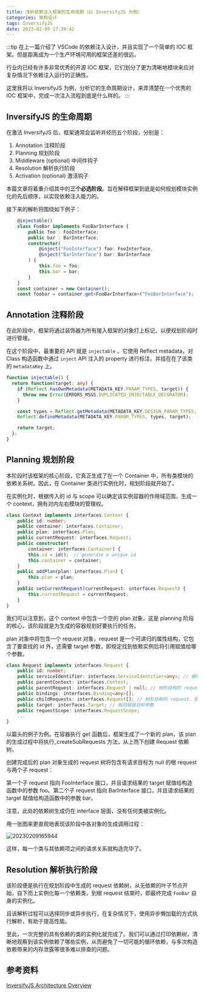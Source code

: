 ```yaml
---
title: 浅析依赖注入框架的生命周期（以 InversifyJS 为例）
categories: 架构设计
tags: InversifyJS
date: 2023-02-09 17:39:42
---
```


:::tip
在上一篇介绍了 VSCode 的依赖注入设计，并且实现了一个简单的 IOC 框架。但是距离成为一个生产环境可用的框架还差的很远。

行业内已经有许多非常优秀的开源 IOC 框架，它们划分了更为清晰地模块来应对复杂情况下依赖注入运行的正确性。

这里我将以 InversifyJS 为例，分析它的生命周期设计，来弄清楚在一个优秀的 IOC 框架中，完成一次注入流程到底是什么样的。
:::

<!-- more -->

## InversifyJS 的生命周期

在激活 InversifyJS 后，框架通常会监听并经历五个阶段，分别是：

1. Annotation 注释阶段
2. Planning 规划阶段
3. Middleware (optional) 中间件钩子
4. Resolution 解析执行阶段
5. Activation (optional) 激活钩子

本篇文章将着重介绍其中的**三个必选阶段**。旨在解释框架到底是如何规划模块实例化的先后顺序，以实现依赖注入能力的。

接下来的解析将围绕如下例子：

```ts
    @injectable()
    class FooBar implements FooBarInterface {
        public foo : FooInterface;
        public bar : BarInterface;
        constructor(
            @inject("FooInterface") foo: FooInterface, 
            @inject("BarInterface") bar: BarInterface
        ) {
            this.foo = foo;
            this.bar = bar;
        }
    }
    const container = new Container();
    const foobar = container.get<FooBarInterface>("FooBarInterface");
```

## Annotation 注释阶段

在此阶段中，框架将通过装饰器为所有接入框架的对象打上标记，以便规划阶段时进行管理。

在这个阶段中，最重要的 API 就是 `injectable` 。它使用 Reflect metadata，对 Class 构造函数中通过 `inject` API 注入的 property 进行标注，并挂在在了该类的 `metadataKey` 上。

```ts
function injectable() {
  return function(target: any) {
    if (Reflect.hasOwnMetadata(METADATA_KEY.PARAM_TYPES, target)) {
      throw new Error(ERRORS_MSGS.DUPLICATED_INJECTABLE_DECORATOR);
    }

    const types = Reflect.getMetadata(METADATA_KEY.DESIGN_PARAM_TYPES, target) || [];
    Reflect.defineMetadata(METADATA_KEY.PARAM_TYPES, types, target);

    return target;
  };
}
```

## Planning 规划阶段

本阶段时该框架的核心阶段，它真正生成了在一个 Container 中，所有类模块的依赖关系树。因此，在 Container 类进行实例化时，规划阶段就开始了。

在实例化时，根据传入的 id 与 scope 可以确定该实例容器的作用域范围，生成一个 context，拥有对内左右模块的管理权。

```ts
class Context implements interfaces.Context {
    public id: number;
    public container: interfaces.Container;
    public plan: interfaces.Plan;
    public currentRequest: interfaces.Request;
    public constructor(
        container: interfaces.Container) {
        this.id = id();　// generate a unique id
        this.container = container;
    }
    public addPlan(plan: interfaces.Plan) {
        this.plan = plan;
    }
    public setCurrentRequest(currentRequest: interfaces.Request) {
        this.currentRequest = currentRequest;
    }
}
```

我们可以注意到，这个 context 中包含一个空的 plan 对象，这是 planning 阶段的核心，该阶段就是为生成的容器规划好要执行的任务。

plan 对象中将包含一个 request 对象，request 是一个可递归的属性结构，它包含了要查找的 id 外，还需要 target 参数，即规定找到依赖实例后将引用赋值给哪个参数。

```ts
class Request implements interfaces.Request {
    public id: number;
    public serviceIdentifier: interfaces.ServiceIdentifier<any>; // 被修饰类 id
    public parentContext: interfaces.Context;
    public parentRequest: interfaces.Request | null; // 树形结构的 request，指向父节点
    public bindings: interfaces.Binding<any>[];
    public childRequests: interfaces.Request[]; // 树形结构的 request，指向子节点
    public target: interfaces.Target; // 指向赋值目标参数
    public requestScope: interfaces.RequestScope;
    ...
}
```

以篇头的例子为例。在容器执行 get 函数后，框架生成了一个新的 plan，该 plan 的生成过程中将执行_createSubRequests 方法，从上而下创建 Request 依赖树。

创建完成后的 plan 对象生成的 request 树将包含有请求目标为 null 的根 request 与两个子 request：

第一个子 request 指向 FooInterface 接口，并且请求结果的 target 赋值给构造函数中的参数 foo。第二个子 request 指向 BarInterface 接口，并且请求结果的 target 赋值给构造函数中的参数 bar。

注意，此处的依赖树生成仍在 interface 层面，没有任何类被实例化。

用一张图来更直观地表现该阶段中各对象的生成调用过程：

![20230209165944](https://zakum-1252497671.cos.ap-guangzhou.myqcloud.com/20230209165944.png)

这样，每一个类与其依赖项之间的请求关系就构造完毕了。

## Resolution 解析执行阶段

该阶段便是执行在规划阶段中生成的 request 依赖树，从无依赖的叶子节点开始，自下而上实例化每一个依赖类，到根 request 结束时，即最终完成 `FooBar` 自身的实例化。

且该解析过程可以选择同步或异步执行，在复杂情况下，使用异步懒加载的方式执行解析，有助于提高性能。

至此，一次完整的具有依赖的类的实例化就完成了。我们可以通过打印依赖树，清晰地观察到该实例依赖了哪些实例，从而避免了一切可能的循环依赖，与多次构造依赖带来的内存泄露等很多难以排查的问题。

## 参考资料

[InversifyJS Architecture Overview](https://github.com/inversify/InversifyJS/blob/master/wiki/architecture.md)
